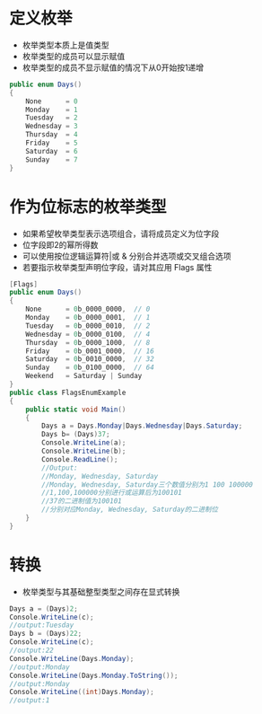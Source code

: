 # 定义枚举

* 枚举类型本质上是值类型
* 枚举类型的成员可以显示赋值
* 枚举类型的成员不显示赋值的情况下从0开始按1递增

```csharp
public enum Days()
{
    None      = 0
    Monday    = 1
    Tuesday   = 2
    Wednesday = 3
    Thursday  = 4
    Friday    = 5
    Saturday  = 6
    Sunday    = 7
}
```

# 作为位标志的枚举类型

* 如果希望枚举类型表示选项组合，请将成员定义为位字段
* 位字段即2的幂所得数
* 可以使用按位逻辑运算符|或 & 分别合并选项或交叉组合选项
* 若要指示枚举类型声明位字段，请对其应用 Flags 属性

```csharp
[Flags]
public enum Days()
{
    None      = 0b_0000_0000,  // 0
    Monday    = 0b_0000_0001,  // 1
    Tuesday   = 0b_0000_0010,  // 2
    Wednesday = 0b_0000_0100,  // 4
    Thursday  = 0b_0000_1000,  // 8
    Friday    = 0b_0001_0000,  // 16
    Saturday  = 0b_0010_0000,  // 32
    Sunday    = 0b_0100_0000,  // 64
    Weekend   = Saturday | Sunday
}
public class FlagsEnumExample
{
    public static void Main()
    {
        Days a = Days.Monday|Days.Wednesday|Days.Saturday;
        Days b= (Days)37;
        Console.WriteLine(a);
        Console.WriteLine(b);
        Console.ReadLine();
        //Output:
        //Monday, Wednesday, Saturday
        //Monday, Wednesday, Saturday三个数值分别为1 100 100000
        //1,100,100000分别进行或运算后为100101
        //37的二进制值为100101
        //分别对应Monday, Wednesday, Saturday的二进制位
    }
}
```

# 转换

* 枚举类型与其基础整型类型之间存在显式转换

```csharp
Days a = (Days)2;
Console.WriteLine(c);
//output:Tuesday
Days b = (Days)22;
Console.WriteLine(c);
//output:22
Console.WriteLine(Days.Monday);
//output:Monday
Console.WriteLine(Days.Monday.ToString());
//output:Monday
Console.WriteLine((int)Days.Monday);
//output:1
```